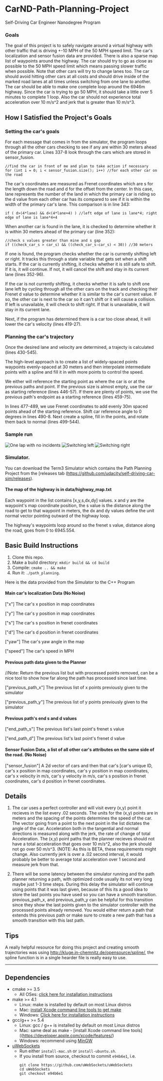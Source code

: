 # CarND-Path-Planning-Project
Self-Driving Car Engineer Nanodegree Program

### Goals
The goal of this project is to safely navigate around a virtual highway with other traffic that is driving +-10 MPH of the 50 MPH speed limit. The car's localization and sensor fusion data are provided.  There is also a sparse map list of waypoints around the highway. The car should try to go as close as possible to the 50 MPH speed limit which means passing slower traffic when possible.  Note that other cars will try to change lanes too. The car should avoid hitting other cars at all costs and should drive inside of the marked road lanes at all times unless switching from one lane to another. The car should be able to make one complete loop around the 6946m highway. Since the car is trying to go 50 MPH, it should take a little over 5 minutes to complete 1 loop. Also the car should not experience total acceleration over 10 m/s^2 and jerk that is greater than 10 m/s^3.

## How I Satisfied the Project's Goals

### Setting the car's goals
For each message that comes in from the simulator, the program loops through all the other cars checking to see if any are within 30 meters ahead of the primary car.  Lines 337-8 look through the cars which are stored in sensor_fusion.

    //find the car in front of me and plan to take action if necessary
    for (int i = 0; i < sensor_fusion.size(); i++) //for each other car on the road

The car's coordinates are measured as Frenet coordinates which are s for the length down the road and d for the offset from the center.  In this case, lane represents the number of the land in which the primary car is riding so the d value from each other car has its compared to see if it is within the width of the primary car's lane.  This comparison is in line 343:

    if ( d>(4*lane) && d<(4*lane+4) ) //left edge of lane is lane*4; right edge of lane is lane*4+4

When another car is found in the lane, it is checked to determine whether it is within 30 meters ahead of the primary car (line 352):

    //check s values greater than mine and s gap
    if ((check_car_s > car_s) && ((check_car_s-car_s) < 30)) //30 meters

If one is found, the program checks whether the car is currently shifting left or right.  It tracks this through a state variable that gets set when a shift starts.  If the car is currently shifting, it checks whether it is still safe to shift.  If it is, it will continue.  If not, it will cancel the shift and stay in its current lane (lines 352-96).

If the car is not currently shifting, it checks whether it is safe to shift one lane left by cycling through all the other cars on the track and checking their Frenet d value to determine whether it is similar to the car's current value.  If so, the other car is next to the car so it can't shift or it will cause a collision.  If left is unavailable, it will check to shift right.  If that is unavailable, it will stay in its current lane.

Next, if the program has determined there is a car too close ahead, it will lower the car's velocity (lines 419-27).

### Planning the car's trajectory
Once the desired lane and velocity are determined, a trajecty is calculated (lines 430-545).  

The high-level approach is to create a list of widely-spaced points waypoints evenly-spaced at 30 meters and then interpolate intermediate points with a spline and fill it in with more points to control the speed.

We either will reference the starting point as where the car is or at the previous paths and point.  If the previous size is almost empty, use the car as starting reference (lines 446-57).  If there are plenty of points, we use the previous path's endpoint as a starting reference (lines 459-75).

In lines 477-489, we use Frenet coordinates to add evenly 30m spaced points ahead of the starting reference.  Shift car reference angle to 0 degrees in lines 490-8.  Next create a spline, fill in the points, and rotate them back to normal (lines 499-544).

### Sample run

![One lap with no incidents](/images/full_lap.png)
![Switching left](/images/switching_left.png)
![Switching right](/images/switching_right.png)

### Simulator.
You can download the Term3 Simulator which contains the Path Planning Project from the [releases tab (https://github.com/udacity/self-driving-car-sim/releases).

#### The map of the highway is in data/highway_map.txt
Each waypoint in the list contains  [x,y,s,dx,dy] values. x and y are the waypoint's map coordinate position, the s value is the distance along the road to get to that waypoint in meters, the dx and dy values define the unit normal vector pointing outward of the highway loop.

The highway's waypoints loop around so the frenet s value, distance along the road, goes from 0 to 6945.554.

## Basic Build Instructions

1. Clone this repo.
2. Make a build directory: `mkdir build && cd build`
3. Compile: `cmake .. && make`
4. Run it: `./path_planning`.

Here is the data provided from the Simulator to the C++ Program

#### Main car's localization Data (No Noise)

["x"] The car's x position in map coordinates

["y"] The car's y position in map coordinates

["s"] The car's s position in frenet coordinates

["d"] The car's d position in frenet coordinates

["yaw"] The car's yaw angle in the map

["speed"] The car's speed in MPH

#### Previous path data given to the Planner

//Note: Return the previous list but with processed points removed, can be a nice tool to show how far along
the path has processed since last time. 

["previous_path_x"] The previous list of x points previously given to the simulator

["previous_path_y"] The previous list of y points previously given to the simulator

#### Previous path's end s and d values 

["end_path_s"] The previous list's last point's frenet s value

["end_path_d"] The previous list's last point's frenet d value

#### Sensor Fusion Data, a list of all other car's attributes on the same side of the road. (No Noise)

["sensor_fusion"] A 2d vector of cars and then that car's [car's unique ID, car's x position in map coordinates, car's y position in map coordinates, car's x velocity in m/s, car's y velocity in m/s, car's s position in frenet coordinates, car's d position in frenet coordinates. 

## Details

1. The car uses a perfect controller and will visit every (x,y) point it recieves in the list every .02 seconds. The units for the (x,y) points are in meters and the spacing of the points determines the speed of the car. The vector going from a point to the next point in the list dictates the angle of the car. Acceleration both in the tangential and normal directions is measured along with the jerk, the rate of change of total Acceleration. The (x,y) point paths that the planner recieves should not have a total acceleration that goes over 10 m/s^2, also the jerk should not go over 50 m/s^3. (NOTE: As this is BETA, these requirements might change. Also currently jerk is over a .02 second interval, it would probably be better to average total acceleration over 1 second and measure jerk from that.

2. There will be some latency between the simulator running and the path planner returning a path, with optimized code usually its not very long maybe just 1-3 time steps. During this delay the simulator will continue using points that it was last given, because of this its a good idea to store the last points you have used so you can have a smooth transition. previous_path_x, and previous_path_y can be helpful for this transition since they show the last points given to the simulator controller with the processed points already removed. You would either return a path that extends this previous path or make sure to create a new path that has a smooth transition with this last path.

## Tips

A really helpful resource for doing this project and creating smooth trajectories was using http://kluge.in-chemnitz.de/opensource/spline/, the spline function is in a single hearder file is really easy to use.

---

## Dependencies

* cmake >= 3.5
  * All OSes: [click here for installation instructions](https://cmake.org/install/)
* make >= 4.1
  * Linux: make is installed by default on most Linux distros
  * Mac: [install Xcode command line tools to get make](https://developer.apple.com/xcode/features/)
  * Windows: [Click here for installation instructions](http://gnuwin32.sourceforge.net/packages/make.htm)
* gcc/g++ >= 5.4
  * Linux: gcc / g++ is installed by default on most Linux distros
  * Mac: same deal as make - [install Xcode command line tools]((https://developer.apple.com/xcode/features/)
  * Windows: recommend using [MinGW](http://www.mingw.org/)
* [uWebSockets](https://github.com/uWebSockets/uWebSockets)
  * Run either `install-mac.sh` or `install-ubuntu.sh`.
  * If you install from source, checkout to commit `e94b6e1`, i.e.
    ```
    git clone https://github.com/uWebSockets/uWebSockets 
    cd uWebSockets
    git checkout e94b6e1
    ```

